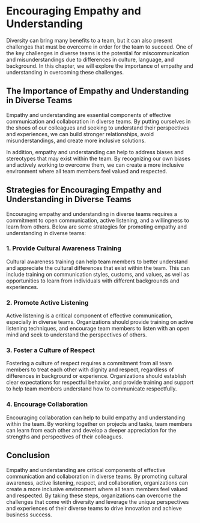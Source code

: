 Encouraging Empathy and Understanding
========================================================================================

Diversity can bring many benefits to a team, but it can also present challenges that must be overcome in order for the team to succeed. One of the key challenges in diverse teams is the potential for miscommunication and misunderstandings due to differences in culture, language, and background. In this chapter, we will explore the importance of empathy and understanding in overcoming these challenges.

The Importance of Empathy and Understanding in Diverse Teams
------------------------------------------------------------

Empathy and understanding are essential components of effective communication and collaboration in diverse teams. By putting ourselves in the shoes of our colleagues and seeking to understand their perspectives and experiences, we can build stronger relationships, avoid misunderstandings, and create more inclusive solutions.

In addition, empathy and understanding can help to address biases and stereotypes that may exist within the team. By recognizing our own biases and actively working to overcome them, we can create a more inclusive environment where all team members feel valued and respected.

Strategies for Encouraging Empathy and Understanding in Diverse Teams
---------------------------------------------------------------------

Encouraging empathy and understanding in diverse teams requires a commitment to open communication, active listening, and a willingness to learn from others. Below are some strategies for promoting empathy and understanding in diverse teams:

### 1. Provide Cultural Awareness Training

Cultural awareness training can help team members to better understand and appreciate the cultural differences that exist within the team. This can include training on communication styles, customs, and values, as well as opportunities to learn from individuals with different backgrounds and experiences.

### 2. Promote Active Listening

Active listening is a critical component of effective communication, especially in diverse teams. Organizations should provide training on active listening techniques, and encourage team members to listen with an open mind and seek to understand the perspectives of others.

### 3. Foster a Culture of Respect

Fostering a culture of respect requires a commitment from all team members to treat each other with dignity and respect, regardless of differences in background or experience. Organizations should establish clear expectations for respectful behavior, and provide training and support to help team members understand how to communicate respectfully.

### 4. Encourage Collaboration

Encouraging collaboration can help to build empathy and understanding within the team. By working together on projects and tasks, team members can learn from each other and develop a deeper appreciation for the strengths and perspectives of their colleagues.

Conclusion
----------

Empathy and understanding are critical components of effective communication and collaboration in diverse teams. By promoting cultural awareness, active listening, respect, and collaboration, organizations can create a more inclusive environment where all team members feel valued and respected. By taking these steps, organizations can overcome the challenges that come with diversity and leverage the unique perspectives and experiences of their diverse teams to drive innovation and achieve business success.
